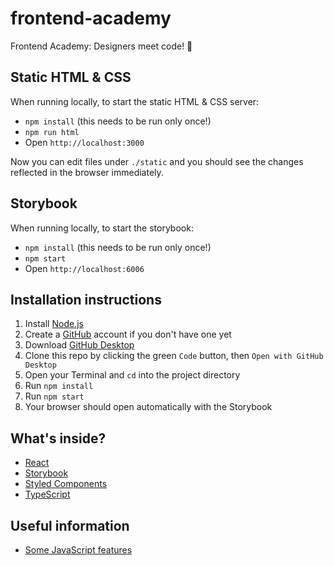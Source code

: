 # frontend-academy

Frontend Academy: Designers meet code! 🎉

## Static HTML & CSS

When running locally, to start the static HTML & CSS server:

- `npm install` (this needs to be run only once!)
- `npm run html`
- Open `http://localhost:3000`

Now you can edit files under `./static` and you should see the changes reflected in the browser immediately.

## Storybook

When running locally, to start the storybook:

- `npm install` (this needs to be run only once!)
- `npm start`
- Open `http://localhost:6006`

## Installation instructions

1. Install [Node.js](https://nodejs.org/en/)
2. Create a [GitHub](https://github.com) account if you don't have one yet
3. Download [GitHub Desktop](https://desktop.github.com)
4. Clone this repo by clicking the green `Code` button, then `Open with GitHub Desktop`
5. Open your Terminal and `cd` into the project directory
6. Run `npm install`
7. Run `npm start`
8. Your browser should open automatically with the Storybook

## What's inside?

- [React](https://reactjs.org)
- [Storybook](https://storybook.js.org)
- [Styled Components](https://styled-components.com)
- [TypeScript](https://www.typescriptlang.org)

## Useful information

- [Some JavaScript features](docs/javascript.md)
